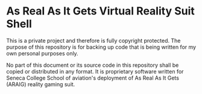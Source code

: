 # As Real As It Gets Virtual Reality Suit Shell

This is a private project and therefore is fully copyright protected. The purpose of this repository is for backing up code that is being written for my own personal purposes only.

No part of this document or its source code in this repository shall be copied or distributed in any format. It is proprietary software written for Seneca College School of aviation's deployment of As Real As It Gets (ARAIG) reality gaming suit.
